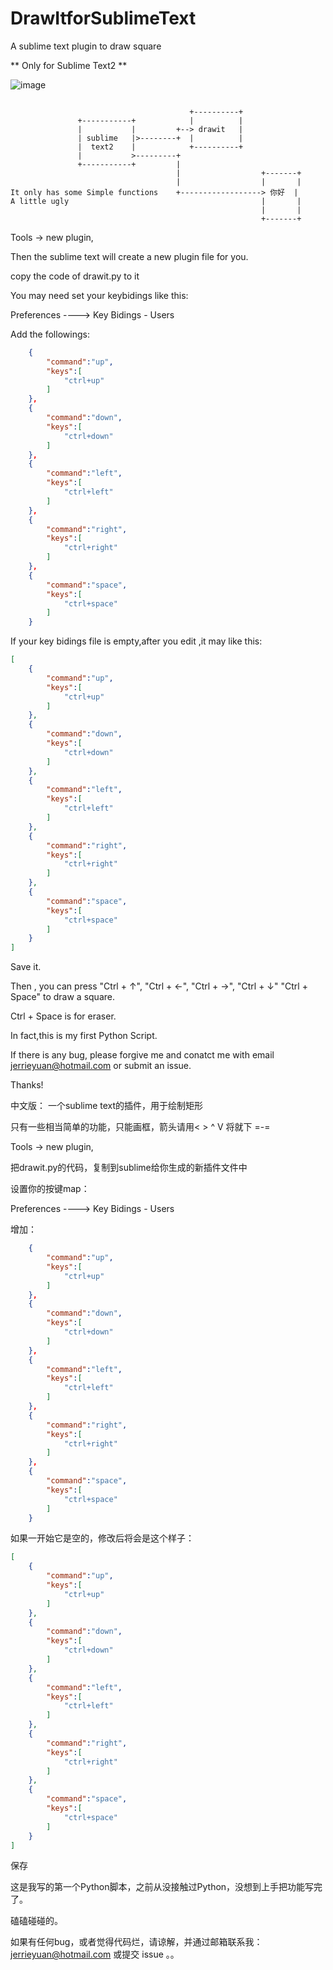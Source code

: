 # DrawItforSublimeText
A sublime text plugin to draw square

** Only for Sublime Text2 **


![image](https://camo.githubusercontent.com/441da231d776da1fe52e4060ed1e4fbb73b76bf3/687474703a2f2f7777322e73696e61696d672e636e2f6c617267652f613661343961613867773166306f786d65746671756a32306b733069786a75782e6a7067)

```

                                        +----------+
               +-----------+            |          |
               |           |         +--> drawit   |
               | sublime   |>--------+  |          |
               |  text2    |            +----------+
               |           >---------+
               +-----------+         |
                                     |                  +-------+
                                     |                  |       |
It only has some Simple functions    +------------------> 你好  |
A little ugly                                           |       |
                                                        |       |
                                                        +-------+
```
Tools -> new plugin,

Then the sublime text will create a new plugin file for you.

copy the code of drawit.py to  it


You may need set your keybidings like this:

  Preferences ---->  Key Bidings - Users

Add the followings:

```json
    {
        "command":"up",
        "keys":[
            "ctrl+up"
        ]
    },
    {
        "command":"down",
        "keys":[
            "ctrl+down"
        ]
    },
    {
        "command":"left",
        "keys":[
            "ctrl+left"
        ]
    },
    {
        "command":"right",
        "keys":[
            "ctrl+right"
        ]
    },
    {
        "command":"space",
        "keys":[
            "ctrl+space"
        ]
    }

```

If your key bidings file is empty,after you edit ,it may like this:

```json
[
    {
        "command":"up",
        "keys":[
            "ctrl+up"
        ]
    },
    {
        "command":"down",
        "keys":[
            "ctrl+down"
        ]
    },
    {
        "command":"left",
        "keys":[
            "ctrl+left"
        ]
    },
    {
        "command":"right",
        "keys":[
            "ctrl+right"
        ]
    },
    {
        "command":"space",
        "keys":[
            "ctrl+space"
        ]
    }
]
```

Save it.

Then , you can press "Ctrl + ↑", "Ctrl + ←", "Ctrl + →", "Ctrl + ↓" "Ctrl + Space" to draw a square.

Ctrl + Space is for eraser.

In fact,this is my first Python Script.

If there is any bug, please forgive me and conatct me with email jerrieyuan@hotmail.com or submit an issue.

Thanks!




中文版：
一个sublime text的插件，用于绘制矩形

只有一些相当简单的功能，只能画框，箭头请用< > ^ V 将就下 =-=

Tools -> new plugin,

把drawit.py的代码，复制到sublime给你生成的新插件文件中

设置你的按键map：

  Preferences ---->  Key Bidings - Users

增加：

```json
    {
        "command":"up",
        "keys":[
            "ctrl+up"
        ]
    },
    {
        "command":"down",
        "keys":[
            "ctrl+down"
        ]
    },
    {
        "command":"left",
        "keys":[
            "ctrl+left"
        ]
    },
    {
        "command":"right",
        "keys":[
            "ctrl+right"
        ]
    },
    {
        "command":"space",
        "keys":[
            "ctrl+space"
        ]
    }

```

如果一开始它是空的，修改后将会是这个样子：

```json
[
    {
        "command":"up",
        "keys":[
            "ctrl+up"
        ]
    },
    {
        "command":"down",
        "keys":[
            "ctrl+down"
        ]
    },
    {
        "command":"left",
        "keys":[
            "ctrl+left"
        ]
    },
    {
        "command":"right",
        "keys":[
            "ctrl+right"
        ]
    },
    {
        "command":"space",
        "keys":[
            "ctrl+space"
        ]
    }
]
```

保存


这是我写的第一个Python脚本，之前从没接触过Python，没想到上手把功能写完了。

磕磕碰碰的。

如果有任何bug，或者觉得代码烂，请谅解，并通过邮箱联系我：jerrieyuan@hotmail.com 或提交 issue 。。
